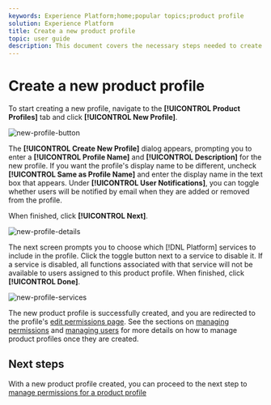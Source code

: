 ```yaml
---
keywords: Experience Platform;home;popular topics;product profile
solution: Experience Platform
title: Create a new product profile
topic: user guide
description: This document covers the necessary steps needed to create a new product profile in the Adobe Admin Console. To start creating a new profile, navigate to the Product Profiles tab and click New Profile.
---
```


# Create a new product profile

To start creating a new profile, navigate to the **[!UICONTROL Product Profiles]** tab and click **[!UICONTROL New Profile]**.

![new-profile-button](../images/new-profile-button.png)

The **[!UICONTROL Create New Profile]** dialog appears, prompting you to enter a **[!UICONTROL Profile Name]** and **[!UICONTROL Description]** for the new profile. If you want the profile's display name to be different, uncheck **[!UICONTROL Same as Profile Name]** and enter the display name in the text box that appears. Under **[!UICONTROL User Notifications]**, you can toggle whether users will be notified by email when they are added or removed from the profile.

When finished, click **[!UICONTROL Next]**.

![new-profile-details](../images/new-profile-details.png)

The next screen prompts you to choose which [!DNL Platform] services to include in the profile. Click the toggle button next to a service to disable it. If a service is disabled, all functions associated with that service will not be available to users assigned to this product profile. When finished, click **[!UICONTROL Done]**.

![new-profile-services](../images/new-profile-services.png)

The new product profile is successfully created, and you are redirected to the profile's [edit permissions page](#edit-permissions). See the sections on [managing permissions](#manage-permissions-for-a-product-profile) and [managing users](#manage-users-for-a-product-profile) for more details on how to manage product profiles once they are created.

## Next steps

With a new product profile created, you can proceed to the next step to [manage permissions for a product profile](permissions.md)